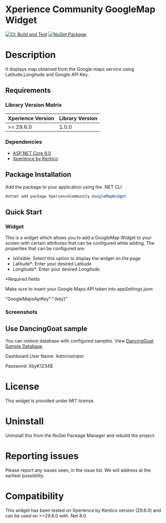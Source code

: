 # Xperience Community GoogleMap Widget

[![CI: Build and Test](https://github.com/rbt-cms/xperience-community-googlemap-widget/actions/workflows/ci.yml/badge.svg)](https://github.com/rbt-cms/xperience-community-googlemap-widget/actions/workflows/ci.yml) [![NuGet Package](https://img.shields.io/nuget/v/XperienceCommunity.GooglemMapWidget.svg)](https://www.nuget.org/packages/XperienceCommunity.GoogleMapWidget)

# Description
It displays map obtained from the Google maps service using Latitude,Longitude and Google API Key.

## Requirements

### Library Version Matrix

| Xperience Version | Library Version |
| ----------------- | --------------- |
| >= 29.6.0         | 1.0.0           |

### Dependencies


- [ASP.NET Core 8.0](https://dotnet.microsoft.com/en-us/download)
- [Xperience by Kentico](https://docs.kentico.com)


## Package Installation

Add the package to your application using the .NET CLI

```powershell
dotnet add package XperienceCommunity.GoogleMapWidget
```

## Quick Start

### Widget

This is a widget which allows you to add a GoogleMap Widget to your screen with certain attributes that can be configured while adding. The properties that can be configured are:

- IsVisible: Select this option to display the widget on the page
- Latitude*: Enter your desired Latitude
- Longitude*: Enter your desired Longitude

*Required fields

Make sure to insert your Google Maps API token into appSettings.json:

"GoogleMapsApiKey":"{key}"

### Screenshots


## Use DancingGoat sample

You can restore database with configured samples. View [DancingGoat Sample Database](https://github.com/rbt-cms/xperience-community-googlemap-widget/blob/main/db/xpDancingGoat_2960.bak).

Dashboard User Name: Administrator

Password: XbyK1234$

# License

This widget is provided under MIT license.

# Uninstall

Uninstall this from the NuGet Package Manager and rebuild the project.

# Reporting issues

Please report any issues seen, in the issue list. We will address at the earliest possibility.

# Compatibility

This widget has been tested on Xperience by Kentico version (29.6.0) and can be used on >=29.6.0 with .Net 8.0. 

